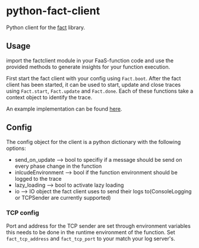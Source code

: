 # python-fact-client

Python client for the [fact](https://github.com/faas-facts/fact) library.

## Usage
import the factclient module in your FaaS-function code and use the provided methods to generate 
insights for your function execution.

First start the fact client with your config using `Fact.boot`. After the fact client has been started, it can be used to start, update and close traces 
using `Fact.start`, `Fact.update` and `Fact.done`. Each of these functions take a context object to identify the trace.

An example implementation can be found [here](https://github.com/faas-facts/fact/tree/main/examples/python-aws).
## Config

The config object for the client is a python dictionary with the following options:
+ send_on_update --> bool to specifiy if a message should be send on every phase change in the function 
+ inlcudeEnvironment --> bool if the function environment should be logged to the trace
+ lazy_loading --> bool to activate lazy loading
+ io --> IO object the fact client uses to send their logs to(ConsoleLogging or TCPSender are currently supported) 

### TCP config
Port and address for the TCP sender are set through environment variables this needs to be done in the runtime
environment of the function. Set `fact_tcp_address` and `fact_tcp_port` to your match your log server's. 